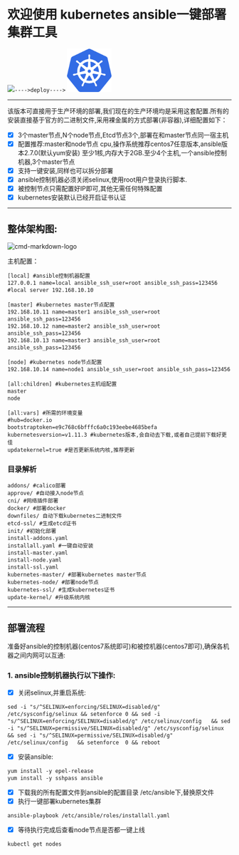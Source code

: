 # 欢迎使用 kubernetes ansible一键部署集群工具

<img src="https://avatars1.githubusercontent.com/u/1507452?s=200&v=4" width="100">`---->deploy---->`
<img src="https://github.com/kubernetes/kubernetes/raw/master/logo/logo.png" width="100">

------

  该版本可直接用于生产环境的部署,我们现在的生产环境均是采用这套配置.所有的安装直接基于官方的二进制文件,采用裸金属的方式部署(非容器),详细配置如下：

- [x] 3个master节点,N个node节点,Etcd节点3个,部署在和master节点同一宿主机
- [x] 配置推荐:master和node节点 cpu,操作系统推荐centos7任意版本,ansible版本2.7.0(默认yum安装) 至少1核,内存大于2GB.至少4个主机,一个ansible控制机器,3个master节点
- [x] 支持一键安装,同样也可以拆分部署
- [x] ansible控制机器必须关闭selinux,使用root用户登录执行脚本.
- [x] 被控制节点只需配置好IP即可,其他无需任何特殊配置
- [x] kubernetes安装默认已经开启证书认证

---
## 整体架构图:
![cmd-markdown-logo](https://github.com/feiyu563/ansible-kubernetes/blob/master/images/jgt.png)

主机配置：
```
[local] #ansible控制机器配置
127.0.0.1 name=local ansible_ssh_user=root ansible_ssh_pass=123456 
#local server 192.168.10.10

[master] #kubernetes master节点配置
192.168.10.11 name=master1 ansible_ssh_user=root ansible_ssh_pass=123456
192.168.10.12 name=master2 ansible_ssh_user=root ansible_ssh_pass=123456
192.168.10.13 name=master3 ansible_ssh_user=root ansible_ssh_pass=123456

[node] #kubernetes node节点配置
192.168.10.14 name=node1 ansible_ssh_user=root ansible_ssh_pass=123456

[all:children] #kubernetes主机组配置
master
node

[all:vars] #所需的环境变量
#hub=docker.io
bootstraptoken=e9c768c6bfffc6a0c193eebe4685befa
kubernetesversion=v1.11.3 #kubernetes版本,会自动去下载,或者自己提前下载好更佳
updatekernel=true #是否更新系统内核,推荐更新
```
### 目录解析

```
addons/ #calico部署
approve/ #自动接入node节点
cni/ #网络插件部署
docker/ #部署docker
downfiles/ 自动下载kubernetes二进制文件
etcd-ssl/ #生成etcd证书
init/ #初始化部署
install-addons.yaml
installall.yaml #一键自动安装
install-master.yaml
install-node.yaml
install-ssl.yaml
kubernetes-master/ #部署kubernetes master节点
kubernetes-node/ #部署node节点
kubernetes-ssl/ #生成kubernetes证书
update-kernel/ #升级系统内核

```

------

## 部署流程

准备好ansible的控制机器(centos7系统即可)和被控机器(centos7即可),确保各机器之间内网可以互通:

### 1. ansible控制机器执行以下操作:

- [x] 关闭selinux,并重启系统:
```
sed -i "s/^SELINUX=enforcing/SELINUX=disabled/g" /etc/sysconfig/selinux && setenforce 0 && sed -i "s/^SELINUX=enforcing/SELINUX=disabled/g" /etc/selinux/config   && sed -i "s/^SELINUX=permissive/SELINUX=disabled/g" /etc/sysconfig/selinux  && sed -i "s/^SELINUX=permissive/SELINUX=disabled/g" /etc/selinux/config   && setenforce  0 && reboot
```
- [x] 安装ansible:
```
yum install -y epel-release
yum install -y sshpass ansible
```
- [x] 下载我的所有配置文件到ansible的配置目录 /etc/ansible下,替换原文件
- [x] 执行一键部署kubernetes集群
```
ansible-playbook /etc/ansible/roles/installall.yaml
```
- [x] 等待执行完成后查看node节点是否都一键上线
```
kubectl get nodes
```
